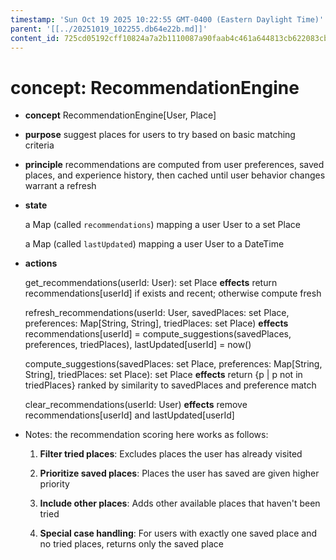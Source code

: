 ```yaml
---
timestamp: 'Sun Oct 19 2025 10:22:55 GMT-0400 (Eastern Daylight Time)'
parent: '[[../20251019_102255.db64e22b.md]]'
content_id: 725cd05192cff10824a7a2b1110087a90faab4c461a644813cb622083cb660ae
---
```


# concept: RecommendationEngine

* **concept** RecommendationEngine\[User, Place]

* **purpose** suggest places for users to try based on basic matching criteria

* **principle** recommendations are computed from user preferences, saved places, and experience history, then cached until user behavior changes warrant a refresh

* **state**

  a Map (called `recommendations`) mapping
  a user User to a set Place

  a Map (called `lastUpdated`) mapping
  a user User to a DateTime

* **actions**

  get\_recommendations(userId: User): set Place
  **effects** return recommendations\[userId] if exists and recent; otherwise compute fresh

  refresh\_recommendations(userId: User, savedPlaces: set Place, preferences: Map\[String, String], triedPlaces: set Place)
  **effects** recommendations\[userId] = compute\_suggestions(savedPlaces, preferences, triedPlaces),
  lastUpdated\[userId] = now()

  compute\_suggestions(savedPlaces: set Place, preferences: Map\[String, String], triedPlaces: set Place): set Place
  **effects** return {p | p not in triedPlaces} ranked by similarity to savedPlaces and preference match

  clear\_recommendations(userId: User)
  **effects** remove recommendations\[userId] and lastUpdated\[userId]

* Notes: the recommendation scoring here works as follows:

  1. **Filter tried places**: Excludes places the user has already visited

  2. **Prioritize saved places**: Places the user has saved are given higher priority

  3. **Include other places**: Adds other available places that haven't been tried

  4. **Special case handling**: For users with exactly one saved place and no tried places, returns only the saved place
